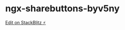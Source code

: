 # ngx-sharebuttons-byv5ny

[Edit on StackBlitz ⚡️](https://stackblitz.com/edit/ngx-sharebuttons-byv5ny)